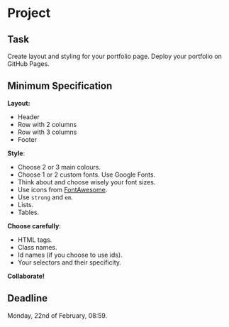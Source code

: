 # Project

## Task

Create layout and styling for your portfolio page. Deploy your portfolio on GitHub Pages.

## Minimum Specification

__Layout:__
+ Header
+ Row with 2 columns
+ Row with 3 columns
+ Footer

__Style__:
+ Choose 2 or 3 main colours.
+ Choose 1 or 2 custom fonts. Use Google Fonts.
+ Think about and choose wisely your font sizes.
+ Use icons from [FontAwesome](https://fortawesome.github.io/Font-Awesome/icons/).
+ Use `strong` and `em`.
+ Lists.
+ Tables.

__Choose carefully__:
+ HTML tags.
+ Class names.
+ Id names (if you choose to use ids).
+ Your selectors and their specificity.

__Collaborate!__

## Deadline

Monday, 22nd of February, 08:59.


